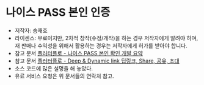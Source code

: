 # 나이스 PASS 본인 인증

- 저작자: 송재호
- 라이센스: 무료이지만, 2차적 창작(수정/개작)을 하는 경우 저작자에게 알려야 하며, 재 판매나 수익성을 위해서 활용하는 경우는 저작자에게 허가를 받아야 합니다. 
- 참고 문서 [플러터플로 - 나이스 PASS 본인 확인 개발 요약](https://docs.google.com/document/d/1wBdOWI69DzoI7_BESC-nQsn7UQdZ0WUQtYoOg_22JmI/edit#heading=h.8q5ege3j7w5x)
- 참고 문서 [플러터플로 - Deep & Dynamic link 딥링크, Share, 공유, 초대](https://docs.google.com/document/d/1jJnrcPuSWBTzmSQE6y4gz3pO8F743gPy1JO9sNOQiCU/edit#)
- 소스 코드에 많은 설명을 해 놓았다.
- 유료 서비스 요청은 위 문서들의 연락처 참고.

